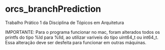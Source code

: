 # orcs_branchPrediction
Trabalho Prático 1 da Disciplina de Tópicos em Arquitetura

IMPORTANTE: Para o programa funcionar no mac, foram alterados todos os printfs do tipo %ld para %lld, ao utilizar variveis do tipo uint64_t ou int64_t. Essa alteração deve ser desfeita para funcionar em outras máquinas.
